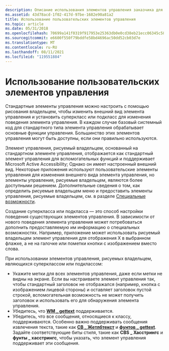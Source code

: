 ```yaml
---
description: Описание использования элементов управления заказчика для планшетных ПК.
ms.assetid: 43d78acd-1f02-417d-97be-1682e90a81a2
title: Использование пользовательских элементов управления
ms.topic: article
ms.date: 05/31/2018
ms.openlocfilehash: 70699a141f0319f917953e25363db0e0cd38eb21ecc06345c581b55526ad6bbb
ms.sourcegitcommit: e6600f550f79bddfe58bd4696ac50dd52cb03d7e
ms.translationtype: MT
ms.contentlocale: ru-RU
ms.lasthandoff: 08/11/2021
ms.locfileid: "119551884"
---
```

# <a name="using-custom-controls"></a>Использование пользовательских элементов управления

Стандартные элементы управления можно настроить с помощью рисования владельцем, чтобы изменить внешний вид элемента управления и установить суперкласс или подкласс для изменения поведения элемента управления. В каждом случае базовый системный код для стандартного типа элемента управления обрабатывает основные функции управления. Большинство этих элементов управления могут быть доступны, если они правильно используются.

Элемент управления, рисуемый владельцем, основанный на стандартном элементе управления, отображается как стандартный элемент управления для вспомогательных функций и поддерживает Microsoft Active Accessibility; Однако он имеет настроенный внешний вид. Некоторые приложения используют пользовательские элементы управления для изменения внешнего вида элемента управления, но элементы управления, рисуемые владельцем, являются более доступными решением. Дополнительные сведения о том, как определить рисуемые владельцем меню и предоставить элементы управления, рисуемые владельцем, см. в разделе [Специальные возможности](../accessibility/accessibility.md).

Создание суперкласса или подкласса — это способ настройки поведения существующих элементов управления. В зависимости от нового поведения элемента управления может потребоваться дополнить предоставляемую им информацию о специальных возможностях. Например, приложение может использовать рисуемый владельцем элемент управления для отображения X в выбранном флажке, а не на галочке или пометки кнопки с изображением вместо слова.

При использовании элементов управления, рисуемых владельцем, являющихся суперклассом или подклассом:

-   Укажите метки для всех элементов управления, даже если метки не видны на экране. Если вы настраиваете элемент управления так, чтобы стандартный заголовок не отображался (например, кнопка с изображением лицевой стороны) и оставляет заголовок пустой строкой, вспомогательная возможность не может получить заголовок и использовать его для обнаружения элемента управления.
-   Убедитесь, что [**WM \_ gettext**](../winmsg/wm-gettext.md) поддерживается.
-   Убедитесь, что все сообщения, относящиеся к классу, поддерживаются. Особенно важно поддерживать сообщения извлечения текста, такие как [**CB \_ Жетлбтекст**](../controls/cb-getlbtext.md) и [**фунтов \_ gettext**](../controls/lb-gettext.md). Задайте соответствующие биты стиля, такие как **CBS \_ Хасстрингс** и **фунты \_ хасстрингс**, чтобы указать, что элемент управления поддерживает эти сообщения.

 

 
